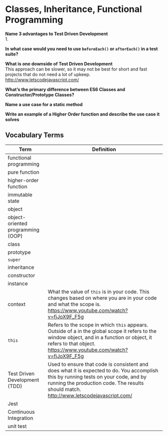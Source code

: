 # Classes, Inheritance, Functional Programming

__Name 3 advantages to Test Driven Development__  
1.   

__In what case would you need to use `beforeEach()` or `afterEach()` in a test suite?__  

__What is one downside of Test Driven Development__  
This approach can be slower, so it may not be best for short and fast projects that do not need a lot of upkeep. http://www.letscodejavascript.com/

__What’s the primary difference between ES6 Classes and Constructor/Prototype Classes?__  

__Name a use case for a static method__  

__Write an example of a Higher Order function and describe the use case it solves__

## Vocabulary Terms  
  
|Term | Definition |  
|---|---| 
|functional programming | |
|pure function | |
|higher-order function | |
|immutable state | |
|object | |
|object-oriented programming (OOP) | |
|class | |
|prototype| |
|`super`| |
|inheritance | |
|constructor | |
|instance | |
|context| What the value of `this` is in your code. This changes based on where you are in your code and what the scope is. https://www.youtube.com/watch?v=fjJoX9F_F5g |
|`this` | Refers to the scope in which `this` appears. Outside of a in the global scope it refers to the window object, and in a function or object, it refers to that object. https://www.youtube.com/watch?v=fjJoX9F_F5g  |
|Test Driven Development (TDD)| Used to ensure that code is consistent and does what it is expected to do. You accomplish this by running tests on your code, and by running the production code. The results should match. http://www.letscodejavascript.com/ |
|Jest | |
|Continuous Integration | |
|unit test | |

